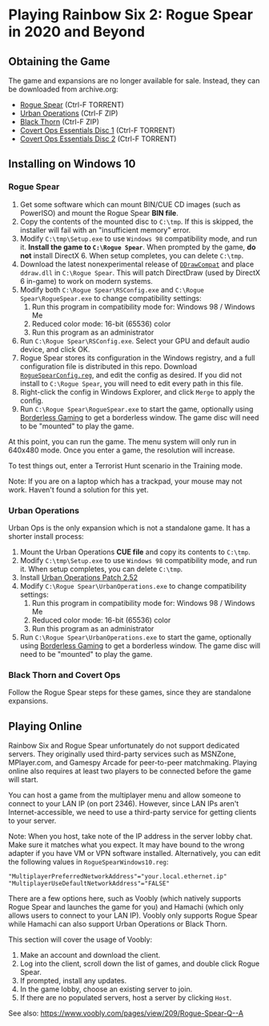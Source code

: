 # Playing Rainbow Six 2: Rogue Spear in 2020 and Beyond

## Obtaining the Game

The game and expansions are no longer available for sale. Instead, they can be downloaded from archive.org:

* [Rogue Spear](https://archive.org/details/Tom_Clancys_Rainbow_Six_Rogue_Spear_Version_2.05_Red_Storm_Entertainment_1999) (Ctrl-F TORRENT)
* [Urban Operations](https://archive.org/details/TomClancysRainbowSixRogueSpearMissionPackUrbanOperationsUSA) (Ctrl-F ZIP)
* [Black Thorn](https://archive.org/details/TomClancysRainbowSixRogueSpearBlackThornUSA) (Ctrl-F ZIP)
* [Covert Ops Essentials Disc 1](https://archive.org/details/Rainbow_Six_Covert_Ops_Essentials) (Ctrl-F TORRENT)
* [Covert Ops Essentials Disc 2](https://archive.org/details/Tom_Clancys_Rainbow_Six_Covert_Ops_Red_Storm_2000) (Ctrl-F TORRENT)

## Installing on Windows 10

### Rogue Spear

1. Get some software which can mount BIN/CUE CD images (such as PowerISO) and mount the Rogue Spear **BIN file**.
1. Copy the contents of the mounted disc to `C:\tmp`. If this is skipped, the installer will fail with an "insufficient memory" error.
1. Modify `C:\tmp\Setup.exe` to use `Windows 98` compatibility mode, and run it. **Install the game to `C:\Rogue Spear`**. When prompted by the game, **do not** install DirectX 6. When setup completes, you can delete `C:\tmp`.
1. Download the latest nonexperimental release of [`DDrawCompat`](https://github.com/narzoul/DDrawCompat/releases) and place `ddraw.dll` in `C:\Rogue Spear`. This will patch DirectDraw (used by DirectX 6 in-game) to work on modern systems.
1. Modify both `C:\Rogue Spear\RSConfig.exe` and `C:\Rogue Spear\RogueSpear.exe` to change compatibility settings:
   1. Run this program in compatibility mode for: Windows 98 / Windows Me
   1. Reduced color mode: 16-bit (65536) color
   1. Run this program as an administrator
1. Run `C:\Rogue Spear\RSConfig.exe`. Select your GPU and default audio device, and click OK.
1. Rogue Spear stores its configuration in the Windows registry, and a full configuration file is distributed in this repo. Download [`RogueSpearConfig.reg`](RogueSpearConfig.reg), and edit the config as desired. If you did not install to `C:\Rogue Spear`, you will need to edit every path in this file.
1. Right-click the config in Windows Explorer, and click `Merge` to apply the config.
1. Run `C:\Rogue Spear\RogueSpear.exe` to start the game, optionally using [Borderless Gaming](https://github.com/Codeusa/Borderless-Gaming/releases) to get a borderless window. The game disc will need to be "mounted" to play the game.

At this point, you can run the game. The menu system will only run in 640x480 mode. Once you enter a game, the resolution will increase.

To test things out, enter a Terrorist Hunt scenario in the Training mode.

Note: If you are on a laptop which has a trackpad, your mouse may not work. Haven't found a solution for this yet.

### Urban Operations

Urban Ops is the only expansion which is not a standalone game. It has a shorter install process:

1. Mount the Urban Operations **CUE file** and copy its contents to `C:\tmp`.
1. Modify `C:\tmp\Setup.exe` to use `Windows 98` compatibility mode, and run it. When setup completes, you can delete `C:\tmp`.
1. Install [Urban Operations Patch 2.52](https://www.moddb.com/games/tom-clancys-rainbow-six-rogue-spear/downloads/rogue-spear-urban-operations-252-us-patch)
1. Modify `C:\Rogue Spear\UrbanOperations.exe` to change compatibility settings:
   1. Run this program in compatibility mode for: Windows 98 / Windows Me
   1. Reduced color mode: 16-bit (65536) color
   1. Run this program as an administrator
1. Run `C:\Rogue Spear\UrbanOperations.exe` to start the game, optionally using [Borderless Gaming](https://github.com/Codeusa/Borderless-Gaming/releases) to get a borderless window. The game disc will need to be "mounted" to play the game.

### Black Thorn and Covert Ops

Follow the Rogue Spear steps for these games, since they are standalone expansions.

## Playing Online

Rainbow Six and Rogue Spear unfortunately do not support dedicated servers. They originally used third-party services such as MSNZone, MPlayer.com, and Gamespy Arcade for peer-to-peer matchmaking. Playing online also requires at least two players to be connected before the game will start.

You can host a game from the multiplayer menu and allow someone to connect to your LAN IP (on port 2346). However, since LAN IPs aren't Internet-accessible, we need to use a third-party service for getting clients to your server.

Note: When you host, take note of the IP address in the server lobby chat. Make sure it matches what you expect. It may have bound to the wrong adapter if you have VM or VPN software installed. Alternatively, you can edit the following values in `RogueSpearWindows10.reg`:

```
"MultiplayerPreferredNetworkAddress"="your.local.ethernet.ip"
"MultiplayerUseDefaultNetworkAddress"="FALSE"
```

There are a few options here, such as Voobly (which natively supports Rogue Spear and launches the game for you) and Hamachi (which only allows users to connect to your LAN IP). Voobly only supports Rogue Spear while Hamachi can also support Urban Operations or Black Thorn.

This section will cover the usage of Voobly:

1. Make an account and download the client.
1. Log into the client, scroll down the list of games, and double click Rogue Spear.
1. If prompted, install any updates.
1. In the game lobby, choose an existing server to join.
1. If there are no populated servers, host a server by clicking `Host`.

See also: https://www.voobly.com/pages/view/209/Rogue-Spear-Q--A  

